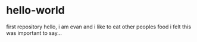 # hello-world
first repository
hello, i am evan and i like to eat other peoples food
i felt this was important to say...
